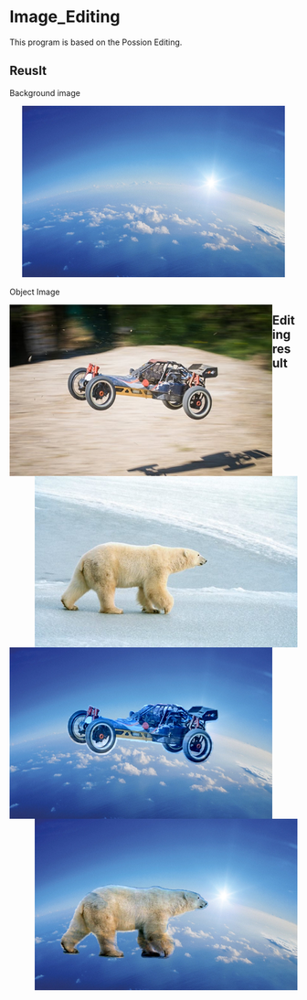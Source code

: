 # Image_Editing
This program is based on the Possion Editing.

## Reuslt
Background image
<p align="center">
  <img width="460" height="300" src="https://github.com/nissekl/Image_Editing/blob/main/Test_Img/earth.jpeg">
</p>

Object Image
<p align="left">
<img align="left" width="460" height="300" src="https://github.com/nissekl/Image_Editing/blob/main/Test_Img/car_foreground.jpg">
</p>
<img align="right" width="460" height="300" src="https://github.com/nissekl/Image_Editing/blob/main/Test_Img/bear.jpg">

## Editing result


<img align="left" width="460" height="300" src="https://github.com/nissekl/Image_Editing/blob/main/Demo_Img/flying%20car.png">

<img align="right" width="460" height="300" src="https://github.com/nissekl/Image_Editing/blob/main/Demo_Img/flying2.png">






